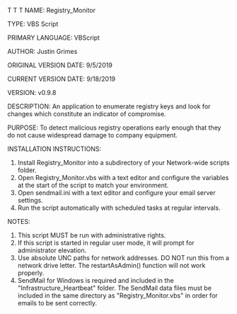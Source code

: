 T
T
T
NAME: Registry_Monitor

TYPE: VBS Script

PRIMARY LANGUAGE: VBScript
 
AUTHOR: Justin Grimes

ORIGINAL VERSION DATE: 9/5/2019

CURRENT VERSION DATE: 9/18/2019

VERSION: v0.9.8


DESCRIPTION: An application to enumerate registry keys and look for changes which constitute an indicator of compromise.





PURPOSE: To detect malicious registry operations early enough that they do not cause widespread damage to company equipment.




INSTALLATION INSTRUCTIONS: 
1. Install Registry_Monitor into a subdirectory of your Network-wide scripts folder.
2. Open Registry_Monitor.vbs with a text editor and configure the variables at the start of the script to match your environment.
3. Open sendmail.ini with a text editor and configure your email server settings.
4. Run the script automatically with scheduled tasks at regular intervals.




NOTES: 
1. This script MUST be run with administrative rights.
2. If this script is started in regular user mode, it will prompt for administrator elevation.
3. Use absolute UNC paths for network addresses. DO NOT run this from a network drive letter. The restartAsAdmin() function will not work properly.
4. SendMail for Windows is required and included in the "Infrastructure_Heartbeat" folder. The SendMail data files must be included in the same directory as "Registry_Monitor.vbs" in order for emails to be sent correctly.
